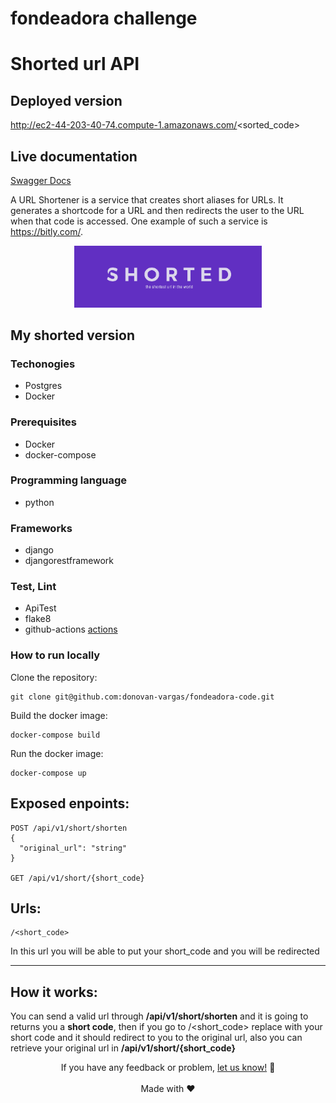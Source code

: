 # fondeadora challenge

# Shorted url API

## Deployed version
<a href="http://ec2-44-203-40-74.compute-1.amazonaws.com/sorted_code">http://ec2-44-203-40-74.compute-1.amazonaws.com/<sorted_code></a>

## Live documentation
<a href="http://ec2-44-203-40-74.compute-1.amazonaws.com/api/docs">Swagger Docs</a>

A URL Shortener is a service that creates short aliases for URLs. It generates a shortcode for a URL and
then redirects the user to the URL when that code is accessed. One example of such a service is
https://bitly.com/.

<p align="center">
    <img alt="Tap dispenser" width="300px" src="https://github.com/donovan-vargas/fondeadora-code/blob/main/img.png?raw=true" />
</p>

## My shorted version

### Techonogies
- Postgres 
- Docker

### Prerequisites
- Docker
- docker-compose


### Programming language
- python

### Frameworks
- django
- djangorestframework

### Test, Lint
- ApiTest
- flake8
- github-actions
<a href="https://github.com/donovan-vargas/fondeadora-code/actions">actions</a>

### How to run locally

Clone the repository:

```
git clone git@github.com:donovan-vargas/fondeadora-code.git
```
Build the docker image:

```
docker-compose build
```
Run the docker image:

```
docker-compose up
```

## Exposed enpoints:
```
POST /api/v1/short/shorten
{
  "original_url": "string"
}

GET /api/v1/short/{short_code}
```

## Urls:
```
/<short_code>
```
In this url you will be able to put your short_code and you will be redirected

--- 

## How it works:
You can send a valid url through **/api/v1/short/shorten** and it is going to returns you a **short code**, then if you go to /<short_code> replace with your short code and it should redirect to you to the original url, also you can retrieve your original url in  **/api/v1/short/{short_code}**



<p align="center">
  If you have any feedback or problem, <a href="mailto:donovansoft@gmail.com">let us know!</a> 🤘
  <br><br>
  Made with ❤️
</p>
